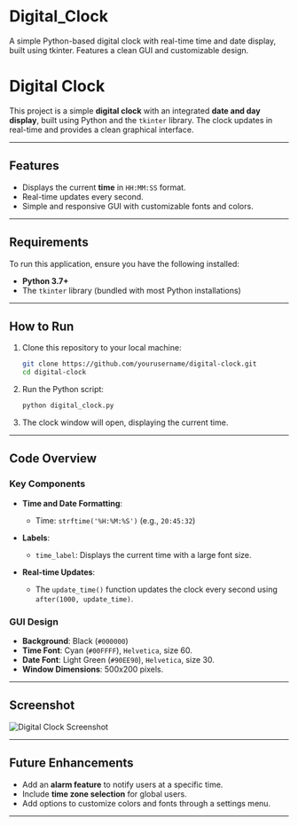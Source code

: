 # Digital_Clock
A simple Python-based digital clock with real-time time and date display, built using tkinter. Features a clean GUI and customizable design.

# Digital Clock

This project is a simple **digital clock** with an integrated **date and day display**, built using Python and the `tkinter` library. The clock updates in real-time and provides a clean graphical interface.

---

## Features

- Displays the current **time** in `HH:MM:SS` format.
- Real-time updates every second.
- Simple and responsive GUI with customizable fonts and colors.

---

## Requirements

To run this application, ensure you have the following installed:

- **Python 3.7+**
- The `tkinter` library (bundled with most Python installations)

---

## How to Run

1. Clone this repository to your local machine:
   ```bash
   git clone https://github.com/yourusername/digital-clock.git
   cd digital-clock
   ```

2. Run the Python script:
   ```bash
   python digital_clock.py
   ```

3. The clock window will open, displaying the current time.

---

## Code Overview

### Key Components

- **Time and Date Formatting**:
  - Time: `strftime('%H:%M:%S')` (e.g., `20:45:32`)

- **Labels**:
  - `time_label`: Displays the current time with a large font size.

- **Real-time Updates**:
  - The `update_time()` function updates the clock every second using `after(1000, update_time)`.

### GUI Design

- **Background**: Black (`#000000`)
- **Time Font**: Cyan (`#00FFFF`), `Helvetica`, size 60.
- **Date Font**: Light Green (`#90EE90`), `Helvetica`, size 30.
- **Window Dimensions**: 500x200 pixels.

---

## Screenshot

![Digital Clock Screenshot](https://via.placeholder.com/500x200.png?text=Digital+Clock+Example)

---

## Future Enhancements

- Add an **alarm feature** to notify users at a specific time.
- Include **time zone selection** for global users.
- Add options to customize colors and fonts through a settings menu.

---

